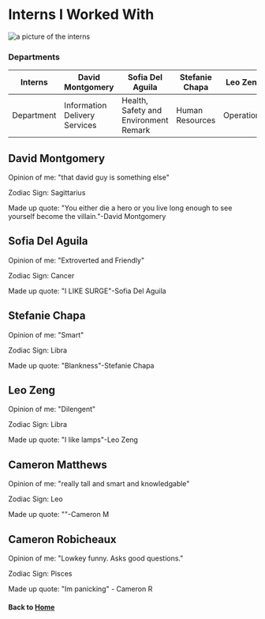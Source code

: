 # Interns I Worked With

![a picture of the interns](/assets/interns.jpg)

### Departments

| Interns    | David Montgomery              | Sofia Del Aguila                      | Stefanie Chapa  | Leo Zeng   | Cameron Matthews              | Cameron Robicheaux |
| ---------- | ----------------------------- | ------------------------------------- | --------------- | ---------- | ----------------------------- | ------------------ |
| Department | Information Delivery Services | Health, Safety and Environment Remark | Human Resources | Operations | Information Delivery Services | Human Resources    |

## David Montgomery

Opinion of me: "that david guy is something else"

Zodiac Sign: Sagittarius

Made up quote: "You either die a hero or you live long enough to see yourself become the villain."-David Montgomery

## Sofia Del Aguila

Opinion of me: "Extroverted and Friendly"

Zodiac Sign: Cancer

Made up quote: "I LIKE SURGE"-Sofia Del Aguila

## Stefanie Chapa

Opinion of me: "Smart"

Zodiac Sign: Libra

Made up quote: "Blankness"-Stefanie Chapa

## Leo Zeng

Opinion of me: "Dilengent"

Zodiac Sign: Libra

Made up quote: "I like lamps"-Leo Zeng

## Cameron Matthews

Opinion of me: "really tall and smart and knowledgable"

Zodiac Sign: Leo

Made up quote: ""-Cameron M

## Cameron Robicheaux

Opinion of me: "Lowkey funny. Asks good questions."

Zodiac Sign: Pisces

Made up quote: "Im panicking" - Cameron R

#### Back to [Home](/)
